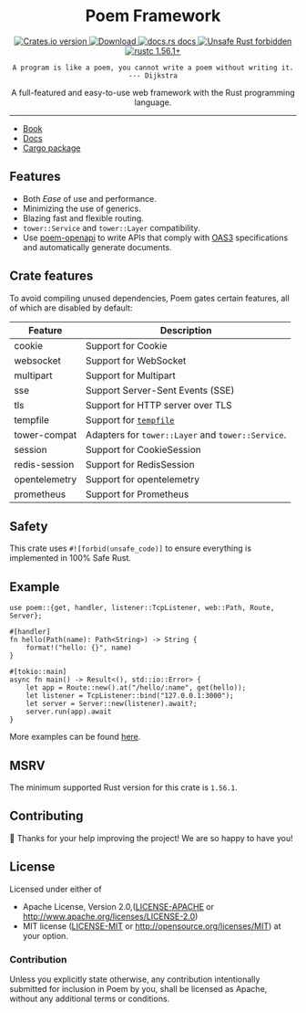 <h1 align="center">Poem Framework</h1>

<div align="center">
  <!-- Crates version -->
  <a href="https://crates.io/crates/poem">
    <img src="https://img.shields.io/crates/v/poem.svg?style=flat-square"
    alt="Crates.io version" />
  </a>
  <!-- Downloads -->
  <a href="https://crates.io/crates/poem">
    <img src="https://img.shields.io/crates/d/poem.svg?style=flat-square"
      alt="Download" />
  </a>
  <!-- docs.rs docs -->
  <a href="https://docs.rs/poem">
    <img src="https://img.shields.io/badge/docs-latest-blue.svg?style=flat-square"
      alt="docs.rs docs" />
  </a>
  <a href="https://github.com/rust-secure-code/safety-dance/">
    <img src="https://img.shields.io/badge/unsafe-forbidden-success.svg?style=flat-square"
      alt="Unsafe Rust forbidden" />
  </a>
  <a href="https://blog.rust-lang.org/2021/11/01/Rust-1.56.1.html">
    <img src="https://img.shields.io/badge/rustc-1.56.1+-ab6000.svg"
      alt="rustc 1.56.1+" />
  </a>
</div>
<p align="center"><code>A program is like a poem, you cannot write a poem without writing it. --- Dijkstra</code></p>
<p align="center"> A full-featured and easy-to-use web framework with the Rust programming language.</p>

***

* [Book](https://poem-web.github.io/poem/)
* [Docs](https://docs.rs/poem)
* [Cargo package](https://crates.io/crates/poem)

## Features

- Both _Ease_ of use and performance.
- Minimizing the use of generics.
- Blazing fast and flexible routing.
- `tower::Service` and `tower::Layer` compatibility.
- Use [poem-openapi](https://crates.io/crates/poem-openapi) to write APIs that comply with [OAS3](https://github.com/OAI/OpenAPI-Specification) specifications and automatically generate documents.

## Crate features

To avoid compiling unused dependencies, Poem gates certain features, all of
which are disabled by default:

|Feature           |Description                     |
|------------------|--------------------------------|
|cookie            | Support for Cookie             |
|websocket         | Support for WebSocket          |
|multipart         | Support for Multipart          |
|sse               | Support Server-Sent Events (SSE)       |
|tls               | Support for HTTP server over TLS   |
|tempfile          | Support for [`tempfile`](https://crates.io/crates/tempfile) |
|tower-compat      | Adapters for `tower::Layer` and `tower::Service`. |
|session           | Support for CookieSession    |
|redis-session     | Support for RedisSession     |
|opentelemetry     | Support for opentelemetry    |
|prometheus        | Support for Prometheus       |

## Safety

This crate uses `#![forbid(unsafe_code)]` to ensure everything is implemented in 100% Safe Rust.

## Example

```rust, no_run
use poem::{get, handler, listener::TcpListener, web::Path, Route, Server};

#[handler]
fn hello(Path(name): Path<String>) -> String {
    format!("hello: {}", name)
}

#[tokio::main]
async fn main() -> Result<(), std::io::Error> {
    let app = Route::new().at("/hello/:name", get(hello));
    let listener = TcpListener::bind("127.0.0.1:3000");
    let server = Server::new(listener).await?;
    server.run(app).await
}
```

More examples can be found [here][examples]. 

[examples]: https://github.com/poem-web/poem/tree/master/examples

## MSRV

The minimum supported Rust version for this crate is `1.56.1`.

## Contributing

:balloon: Thanks for your help improving the project! We are so happy to have you! 


## License

Licensed under either of

* Apache License, Version 2.0,([LICENSE-APACHE](./LICENSE-APACHE) or http://www.apache.org/licenses/LICENSE-2.0)
* MIT license ([LICENSE-MIT](./LICENSE-MIT) or http://opensource.org/licenses/MIT)
  at your option.

### Contribution

Unless you explicitly state otherwise, any contribution intentionally submitted for inclusion in Poem by you, shall be licensed as Apache, without any additional terms or conditions.
